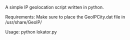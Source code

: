 A simple IP geolocation script written in python.

Requirements:
Make sure to place the GeoIPCity.dat file in /usr/share/GeoIP/

Usage:
python lokator.py
